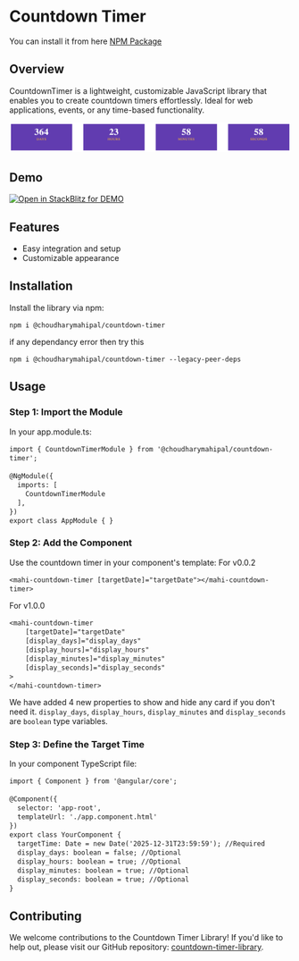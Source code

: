 # Countdown Timer
You can install it from here [NPM Package](https://www.npmjs.com/package/@choudharymahipal/countdown-timer)

## Overview
CountdownTimer is a lightweight, customizable JavaScript library that enables you to create countdown timers effortlessly. Ideal for web applications, events, or any time-based functionality.

![Coutdown-timer screenshot](https://raw.githubusercontent.com/choudharymahipal/choudharymahipal/80e97bf65b84dffef7684a535af3e2a88ec0ed3a/assets/images/timer.png)

## Demo 
[![Open in StackBlitz for DEMO](https://developer.stackblitz.com/img/open_in_stackblitz.svg)](https://stackblitz.com/edit/stackblitz-starters-kyfnbq?embed=1&file=src%2Fmain.ts)

## Features
- Easy integration and setup
- Customizable appearance

## Installation
Install the library via npm:
```
npm i @choudharymahipal/countdown-timer
```

if any dependancy error then try this
```
npm i @choudharymahipal/countdown-timer --legacy-peer-deps
```


## Usage
### Step 1: Import the Module
In your app.module.ts:
```
import { CountdownTimerModule } from '@choudharymahipal/countdown-timer';

@NgModule({
  imports: [
    CountdownTimerModule
  ],
})
export class AppModule { }
```

### Step 2: Add the Component
Use the countdown timer in your component's template:
For v0.0.2
```
<mahi-countdown-timer [targetDate]="targetDate"></mahi-countdown-timer>
```

For v1.0.0
```
<mahi-countdown-timer 
    [targetDate]="targetDate"
    [display_days]="display_days"
    [display_hours]="display_hours"
    [display_minutes]="display_minutes"
    [display_seconds]="display_seconds"
>
</mahi-countdown-timer>
```
We have added 4 new properties to show and hide any card if you don't need it. `display_days`, `display_hours`, `display_minutes` and `display_seconds` are `boolean` type variables.


### Step 3: Define the Target Time
In your component TypeScript file:
```
import { Component } from '@angular/core';

@Component({
  selector: 'app-root',
  templateUrl: './app.component.html'
})
export class YourComponent {
  targetTime: Date = new Date('2025-12-31T23:59:59'); //Required
  display_days: boolean = false; //Optional
  display_hours: boolean = true; //Optional
  display_minutes: boolean = true; //Optional
  display_seconds: boolean = true; //Optional
}
```

## Contributing
We welcome contributions to the Countdown Timer Library! If you'd like to help out, please visit our GitHub repository: [countdown-timer-library](https://github.com/choudharymahipal/countdown-timer-library).
